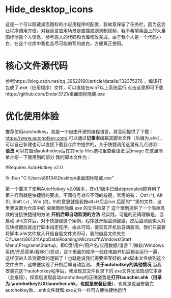 # Hide_desktop_icons
这是一个可以隐藏桌面图标的小应用程序的配置，我故意保留了任务栏，因为这会让程序调用方便，对我而言应用场景是直播或则录制视频，我不希望桌面上的大量图标泄露个人信息，参考高人的代码和仓库修改完成，由于我个人是一个代码小白，在这个仓库中我也会尽可能的写的直白，方便真正使用。
# 核心文件源代码
参考https://blog.csdn.net/qq_39529180/article/details/132375276
，编译打包成了.exe（应用程序）文件，可以直接在win7以上系统运行
点击这里即可下载https://github.com/Ender3721/桌面图标隐藏.exe

# 优化使用体验
推荐使用autohotkey，其是一个自由开源的编程语言，其官网提供了下载：https://www.autohotkey.com/
可以通过**记事本**编辑其脚本文件（后缀为.ahk），可以自己新建也可以直接下载我仓库中提供的，关于快捷调用这里有几点说明：
**语法**
可以在启动autohotkey后在其help files选项里查看语法
![image](https://github.com/user-attachments/assets/f92b6976-64df-4c94-94fe-7db644e6a3b4)
在这里简单介绍一下我用到的部分
我的脚本文件为：

#Requires AutoHotkey v2.0

!h::Run "C:\Users\86134\Desktop\桌面图标隐藏.exe"

第一个要求了使用AutoHotkey v2.0版本，其v1.1版本已经deprecated即弃用了
第三行则就是快捷键的要求，不同符号对应不同的按键，常用的有： Ctrl (^), Alt (!), Shift (+) , Win (#)。!h的意思就是我按alt+H后会run 后面的“ ”里的文件，这里我设置为仓库中的 桌面图标隐藏.exe 的文件目录了
这个案例提供了一个简单高效的链接快捷键的方法
**开机后即自动监测的方法**
经实践，可能的正确理解是，当启动.ahk文件后，对于快捷键这个案例，程序就开始监测键盘，然后监测到输入对应快捷键后就运行脚本指定程序。由此可知，要实现开机后自动监测，我们只需要将脚本.ahk文件放入开启自启文件夹即可，我的自启文件夹在C:\Users\86134\AppData\Roaming\Microsoft\Windows\Start Menu\Programs\Startup，即C盘/用户/用户名/应用数据/漫游？/微软/Windows系统/开启菜单/程序们/启动，这个里面的程序一般在电脑开机后都会运行一遍，这样便进入监测键盘的逻辑了！也就是说我们需要把写好的.ahk脚本文件放到这个文件夹中，这样便实现了开机后即自动监测。
**关于autohotkey的其他情况**
当我安装完这个autohotkey程序后，我发现其文件目录下的.exe文件无法启动它本身（会报错），探索后发现启动autohotkey的正确姿势是**打开launcher.ahk（目录为.\autohotkey\UX\launcher.ahk，也就是安装目录）**，也就是说当安装完autohotkey后，.ahk文件就和.exe文件一样可方便快捷地运行
